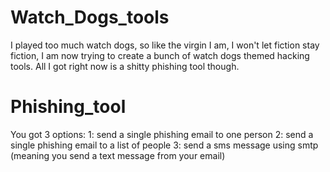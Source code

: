 # Watch_Dogs_tools
I played too much watch dogs, so like the virgin I am, I won't let fiction stay fiction, I am now trying to create a bunch of watch dogs themed hacking tools. All I got right now is a shitty phishing tool though.

# Phishing_tool
You got 3 options:
1: send a single phishing email to one person
2: send a single phishing email to a list of people
3: send a sms message using smtp (meaning you send a text message from your email)
